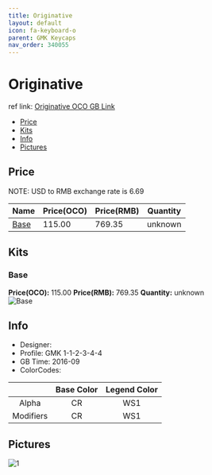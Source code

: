 ```yaml
---
title: Originative
layout: default
icon: fa-keyboard-o
parent: GMK Keycaps
nav_order: 340055
---
```


# Originative

ref link: [Originative OCO GB Link](https://www.originativeco.com/products/originative)

* [Price](#price)
* [Kits](#kits)
* [Info](#info)
* [Pictures](#pictures)


## Price  
NOTE: USD to RMB exchange rate is 6.69

| Name          | Price(OCO)    |  Price(RMB) | Quantity |
| ------------- | ------------ |  ---------- | -------- |
|[Base](#base)|115.00|769.35|unknown|


## Kits
### Base
**Price(OCO):** 115.00    **Price(RMB):** 769.35    **Quantity:** unknown  
<img src="{{ 'assets/images/gmk-keycaps/originative/kits_pics/base.png' | relative_url }}" alt="Base" class="image featured">


## Info
* Designer: 
* Profile: GMK 1-1-2-3-4-4
* GB Time: 2016-09
* ColorCodes:  

||Base Color      | Legend Color
|:-------------: |:-------------: | :------------:
|Alpha|CR|WS1
|Modifiers|CR|WS1


## Pictures
<img src="{{ 'assets/images/gmk-keycaps/originative/rendering_pics/1.jpg' | relative_url }}" alt="1" class="image featured">
